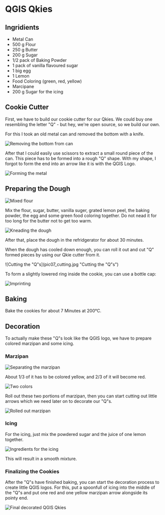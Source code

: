 # QGIS Qkies

## Ingridients

- Metal Can
- 500 g Flour
- 250 g Butter
- 200 g Sugar
- 1/2 pack of Baking Powder
- 1 pack of vanilla flavoured sugar
- 1 big egg
- 1 Lemon
- Food Coloring (green, red, yellow)
- Marcipane
- 200 g Sugar for the icing

## Cookie Cutter

First, we have to build our cookie cutter for our Qkies. We could buy one resembling the letter "Q" - but hey, we're open source, so we build our own.

For this I took an old metal can and removed the bottom with a knife.

![Removing the bottom from can](pic01_metalcan.jpg "Removing the bottom from can")

After that I could easily use scissors to extract a small round piece of the can.
This piece has to be formed into a rough "Q" shape. With my shape, I forgot to form the end into an arrow like it is with the QGIS Logo.

![Forming the metal](pic02_cutter.jpg "Forming the metal")

## Preparing the Dough

![Mixed flour](pic03_flour.jpg "Mixed flour")

Mix the flour, sugar, butter, vanilla suger, grated lemon peel, the baking powder, the egg and some green food coloring together.
Do not nead it for too long for the butter not to get too warm.

![Kneading the dough](pic04_nead.gif "Kneading the dough")

After that, place the dough in the refridgerator for about 30 minutes.

When the dough has cooled down enough, you can roll it out and cut "Q" formed pieces by using our Qkie cutter from it.

![Cutting the "Q"s](pic07_cutting.jpg "Cutting the "Q"s")

To form a slightly lowered ring inside the cookie, you can use a bottle cap:

![Imprinting](pic11_cap.jpg "Imprinting")

## Baking

Bake the cookies for about 7 Minutes at 200°C.

## Decoration

To actually make these "Q"s look like the QGIS logo, we have to prepare colored marzipan and some icing.

### Marzipan

![Separating the marzipan](pic05_marzipan.jpg "Separating the marzipan")

About 1/3 of it has to be colored yellow, and 2/3 of it will become red.

![Two colors](pic06_colored.jpg "Two colors")

Roll out these two portions of marzipan, then you can start cutting out little arrows which we need later on to decorate our "Q"s.

![Rolled out marzipan](pic08_marzipanflat.jpg "Rolled out marzipan")

### Icing

For the icing, just mix the powdered sugar and the juice of one lemon together.

![Ingredients for the icing](pic09_icing.jpg "Ingredients for the icing")

This will result in a smooth mixture.

### Finalizing the Cookies

After the "Q"s have finished baking, you can start the decoration process to create little QGIS logos.
For this, put a spoonfull of icing into the middle of the "Q"s and put one red and one yellow marzipan arrow alongside its pointy end.

![Final decorated QGIS Qkies](pic10_final.jpg "Final decorated QGIS Qkies")
